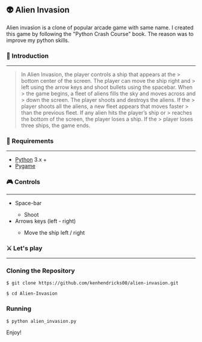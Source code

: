 <h2>👽 Alien Invasion</h2>
<p>Alien invasion is a clone of popular arcade game with same name. I created this game by following the "Python Crash Course" book. The reason was to improve my python skills.</p>

<h3>🚀 Introduction</h3><hr>

> <p>In Alien Invasion, the player controls a ship that appears at the
> > bottom center of the screen. The player can move the ship right and
> > left using the arrow keys and shoot bullets using the spacebar. When
> > the game begins, a fleet of aliens fills the sky and moves across and
> > down the screen. The player shoots and destroys the aliens. If the
> > player shoots all the aliens, a new fleet appears that moves faster
> > than the previous fleet. If any alien hits the player’s ship or
> > reaches the bottom of the screen, the player loses a ship. If the
> > player loses three ships, the game ends.</p>

<h3>🔧 Requirements</h3><hr>
<ul>
<li><a href="https://www.python.org/" rel="nofollow">Python</a> 3.x +</li>
<li><a href="https://www.pygame.org/" rel="nofollow">Pygame</a></li>
</ul>

<h3>🎮 Controls</h3><hr>
<ul>
<li>Space-bar</li>
<ul>
<li>Shoot</li>
</ul>
<li>Arrows keys (left - right)</li>
<ul>
<li>Move the ship left / right</li>
</ul>
</ul>

<h3>⚔ Let's play</h3><hr>
<h3>Cloning the Repository</h3>

    $ git clone https://github.com/kenhendricks00/alien-invasion.git
    
    $ cd Alien-Invasion

<h3>Running</h3>

    $ python alien_invasion.py

<p>Enjoy!</p>
